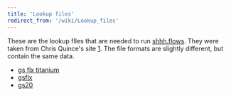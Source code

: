 ```yaml
---
title: 'Lookup files'
redirect_from: '/wiki/Lookup_files'
---
```

These are the lookup fIles that are needed to run
[shhh.flows](/wiki/shhh.flows). They were taken from Chris
Quince's site
[1](https://code.google.com/archive/p/ampliconnoise/downloads).
The file formats are slightly different, but contain the same data.

-   [ gs flx titanium](https://mothur.s3.us-east-2.amazonaws.com/wiki/lookup_titanium.zip)
-   [ gsflx](https://mothur.s3.us-east-2.amazonaws.com/wiki/lookup_gsflx.zip)
-   [ gs20](https://mothur.s3.us-east-2.amazonaws.com/wiki/lookup_gs20.zip)
